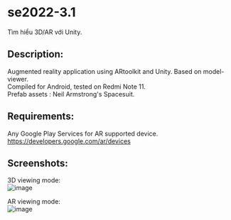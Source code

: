 # se2022-3.1
Tìm hiểu 3D/AR với Unity.

## Description:
Augmented reality application using ARtoolkit and Unity. Based on model-viewer.  
Compiled for Android, tested on Redmi Note 11.  
Prefab assets : Neil Armstrong's Spacesuit.  

## Requirements:
Any Google Play Services for AR supported device.
https://developers.google.com/ar/devices

## Screenshots:
3D viewing mode:  
![image](https://user-images.githubusercontent.com/92431917/216575542-fd05d350-dd19-4a4c-81fb-48c3603c161c.png)

AR viewing mode:  
![image](https://user-images.githubusercontent.com/92431917/216575757-b118e5c5-ce8a-4532-9750-d9879a9c073a.png)
